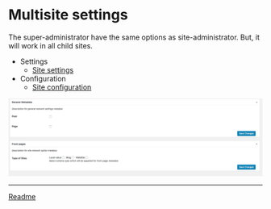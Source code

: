 # Multisite settings

The super-administrator have the same options as site-administrator. But, it will work in all child sites.

* Settings
	* [Site settings](/doc/doc-settings-site.md)
* Configuration
	* [Site configuration](/doc/doc-conf-site.md)

![settings mu](/doc/images/settings-mu.png)

---

[Readme](//Readme.md)
